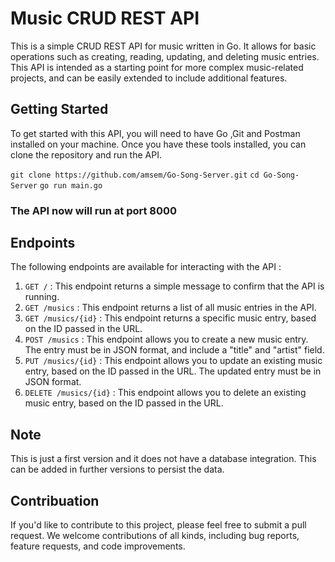 # Music CRUD REST API
This is a simple CRUD REST API for music written in Go. It allows for basic operations such as creating, reading, updating, and deleting music entries. This API is intended as a starting point for more complex music-related projects, and can be easily extended to include additional features.

## Getting Started
To get started with this API, you will need to have Go ,Git and Postman installed on your machine. Once you have these tools installed, you can clone the repository and run the API.

`git clone https://github.com/amsem/Go-Song-Server.git`
`cd Go-Song-Server`
`go run main.go`

### The API now will run at port 8000

## Endpoints
The following endpoints are available for interacting with the API :
1. `GET /` : This endpoint returns a simple message to confirm that the API is running.
2. `GET /musics` : This endpoint returns a list of all music entries in the API.
3. `GET /musics/{id}` : This endpoint returns a specific music entry, based on the ID passed in the URL.
4. `POST /musics` : This endpoint allows you to create a new music entry. The entry must be in JSON format, and include a "title" and "artist" field.
5. `PUT /musics/{id}` : This endpoint allows you to update an existing music entry, based on the ID passed in the URL. The updated entry must be in JSON format.
6. `DELETE /musics/{id}` : This endpoint allows you to delete an existing music entry, based on the ID passed in the URL.

## Note 
This is just a first version and it does not have a database integration. This can be added in further versions to persist the data.

## Contribuation
If you'd like to contribute to this project, please feel free to submit a pull request. We welcome contributions of all kinds, including bug reports, feature requests, and code improvements.

